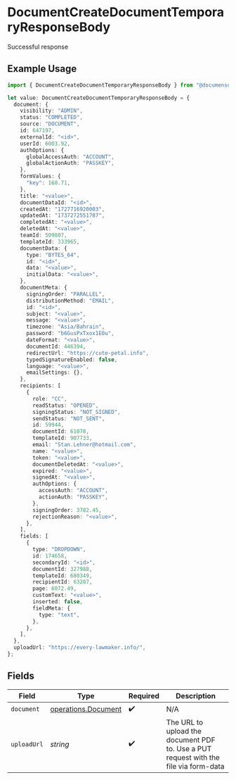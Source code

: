 # DocumentCreateDocumentTemporaryResponseBody

Successful response

## Example Usage

```typescript
import { DocumentCreateDocumentTemporaryResponseBody } from "@documenso/sdk-typescript/models/operations";

let value: DocumentCreateDocumentTemporaryResponseBody = {
  document: {
    visibility: "ADMIN",
    status: "COMPLETED",
    source: "DOCUMENT",
    id: 647197,
    externalId: "<id>",
    userId: 6003.92,
    authOptions: {
      globalAccessAuth: "ACCOUNT",
      globalActionAuth: "PASSKEY",
    },
    formValues: {
      "key": 168.71,
    },
    title: "<value>",
    documentDataId: "<id>",
    createdAt: "1727716920003",
    updatedAt: "1737272551787",
    completedAt: "<value>",
    deletedAt: "<value>",
    teamId: 509807,
    templateId: 333965,
    documentData: {
      type: "BYTES_64",
      id: "<id>",
      data: "<value>",
      initialData: "<value>",
    },
    documentMeta: {
      signingOrder: "PARALLEL",
      distributionMethod: "EMAIL",
      id: "<id>",
      subject: "<value>",
      message: "<value>",
      timezone: "Asia/Bahrain",
      password: "b6GusPxTxox1E0u",
      dateFormat: "<value>",
      documentId: 446394,
      redirectUrl: "https://cute-petal.info",
      typedSignatureEnabled: false,
      language: "<value>",
      emailSettings: {},
    },
    recipients: [
      {
        role: "CC",
        readStatus: "OPENED",
        signingStatus: "NOT_SIGNED",
        sendStatus: "NOT_SENT",
        id: 59944,
        documentId: 61078,
        templateId: 907733,
        email: "Stan.Lehner@hotmail.com",
        name: "<value>",
        token: "<value>",
        documentDeletedAt: "<value>",
        expired: "<value>",
        signedAt: "<value>",
        authOptions: {
          accessAuth: "ACCOUNT",
          actionAuth: "PASSKEY",
        },
        signingOrder: 3782.45,
        rejectionReason: "<value>",
      },
    ],
    fields: [
      {
        type: "DROPDOWN",
        id: 174658,
        secondaryId: "<id>",
        documentId: 327988,
        templateId: 680349,
        recipientId: 63207,
        page: 6072.49,
        customText: "<value>",
        inserted: false,
        fieldMeta: {
          type: "text",
        },
      },
    ],
  },
  uploadUrl: "https://every-lawmaker.info/",
};
```

## Fields

| Field                                                                                | Type                                                                                 | Required                                                                             | Description                                                                          |
| ------------------------------------------------------------------------------------ | ------------------------------------------------------------------------------------ | ------------------------------------------------------------------------------------ | ------------------------------------------------------------------------------------ |
| `document`                                                                           | [operations.Document](../../models/operations/document.md)                           | :heavy_check_mark:                                                                   | N/A                                                                                  |
| `uploadUrl`                                                                          | *string*                                                                             | :heavy_check_mark:                                                                   | The URL to upload the document PDF to. Use a PUT request with the file via form-data |